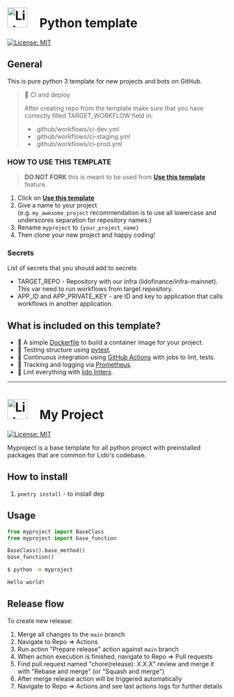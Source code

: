 # <img src="https://docs.lido.fi/img/logo.svg" alt="Lido" width="46"/> Python template

[![License: MIT](https://img.shields.io/badge/License-MIT-yellow.svg)](https://opensource.org/licenses/MIT)

## General

This is pure python 3 template for new projects and bots on GitHub.

> 🚧 CI and deploy
> 
> After creating repo from the template make sure that you have correctly filled TARGET_WORKFLOW field in:
> - .github/workflows/ci-dev.yml
> - .github/workflows/ci-staging.yml
> - .github/workflows/ci-prod.yml

### HOW TO USE THIS TEMPLATE

> **DO NOT FORK** this is meant to be used from **[Use this template](https://github.com/lidofinance/python-base-template/generate)** feature.

1. Click on **[Use this template](https://github.com/lidofinance/python-base-template/generate)**
2. Give a name to your project  
   (e.g. `my_awesome_project` recommendation is to use all lowercase and underscores separation for repository names.)
3. Rename `myproject` to `{your_project_name}`
5. Then clone your new project and happy coding!

### Secrets

List of secrets that you should add to secrets

* TARGET_REPO - Repository with our infra (lidofinance/infra-mainnet). This var need to run workflows from target repository.
* APP_ID and APP_PRIVATE_KEY - are ID and key to application that calls workflows in another application.

## What is included on this template?

- 🐋 A simple [Dockerfile](Dockerfile) to build a container image for your project.  
- 🧪 Testing structure using [pytest](https://docs.pytest.org/en/latest/).
- 🔄 Continuous integration using [GitHub Actions](.github/workflows/) with jobs to lint, tests.
- 🌊 Tracking and logging via [Prometheus](https://prometheus.io/).
- 🦸 Lint everything with [lido linters](https://github.com/lidofinance/linters).

<!--  DELETE THE LINES ABOVE THIS AND WRITE YOUR PROJECT README BELOW -->

---
# <img src="https://docs.lido.fi/img/logo.svg" alt="Lido" width="46"/> My Project

[![License: MIT](https://img.shields.io/badge/License-MIT-yellow.svg)](https://opensource.org/licenses/MIT)

Myproject is a base template for all python project with preinstalled packages that are common for Lido's codebase.

## How to install

1. `poetry install` - to install dep

## Usage

```py
from myproject import BaseClass
from myproject import base_function

BaseClass().base_method()
base_function()
```

```bash
$ python -m myproject

Hello world!
```

## Release flow

To create new release:

1. Merge all changes to the `main` branch
1. Navigate to Repo => Actions
1. Run action "Prepare release" action against `main` branch
1. When action execution is finished, navigate to Repo => Pull requests
1. Find pull request named "chore(release): X.X.X" review and merge it with "Rebase and merge" (or "Squash and merge")
1. After merge release action will be triggered automatically
1. Navigate to Repo => Actions and see last actions logs for further details 